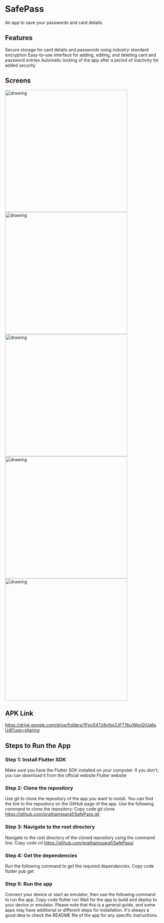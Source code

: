 # SafePass

An app to save your passwords and card details.

## Features
Secure storage for card details and passwords using industry-standard encryption
Easy-to-use interface for adding, editing, and deleting card and password entries
Automatic locking of the app after a period of inactivity for added security


## Screens
<p float="left">
<img src="https://user-images.githubusercontent.com/86064024/150908706-57012cd2-67b9-4b73-852e-4e5390be501d.jpg" alt="drawing" height="400"/>
<img src="https://user-images.githubusercontent.com/86064024/150908693-e7c2b8d5-b6f9-46a8-ba1f-42b2882d8535.jpg" alt="drawing" height="400"/>
<img src="https://user-images.githubusercontent.com/86064024/150908677-1e9c0208-e5bd-43bb-b06b-16e47e4652a1.jpg" alt="drawing" height="400"/>
<img src="https://user-images.githubusercontent.com/86064024/150908699-30852085-e33b-4e4c-ae67-725b72924944.jpg" alt="drawing" height="400"/>
<img src="https://user-images.githubusercontent.com/86064024/150911283-ac5b83b7-3781-492d-a07c-d6cc8babe583.jpg" alt="drawing" height="400"/>
</p>


## APK Link
https://drive.google.com/drive/folders/1FpoS4Tz8vIbx2JFT16uiWesQjUa6sU4l?usp=sharing


## Steps to Run the App

### Step 1: Install Flutter SDK
Make sure you have the Flutter SDK installed on your computer. If you don't, you can download it from the official website Flutter website

### Step 2: Clone the repository
Use git to clone the repository of the app you want to install. You can find the link to the repository on the GitHub page of the app. Use the following command to clone the repository:
Copy code
git clone https://github.com/prathamssaraf/SafePass.git

### Step 3: Navigate to the root directory
Navigate to the root directory of the cloned repository using the command line.
Copy code
cd https://github.com/prathamssaraf/SafePass/

### Step 4: Get the dependencies
Run the following command to get the required dependencies.
Copy code
flutter pub get

### Step 5: Run the app
Connect your device or start an emulator, then use the following command to run the app.
Copy code
flutter run
Wait for the app to build and deploy to your device or emulator.
Please note that this is a general guide, and some apps may have additional or different steps for installation. It's always a good idea to check the README file of the app for any specific instructions.
